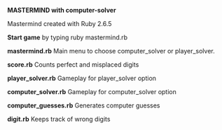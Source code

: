 **MASTERMIND with computer-solver**

Mastermind created with Ruby 2.6.5

**Start game** by typing ruby mastermind.rb

**mastermind.rb**
Main menu to choose computer_solver or player_solver.

**score.rb**
Counts perfect and misplaced digits

**player_solver.rb**
Gameplay for player_solver option

**computer_solver.rb**
Gameplay for computer_solver option

**computer_guesses.rb**
Generates computer guesses 

**digit.rb**
Keeps track of wrong digits
